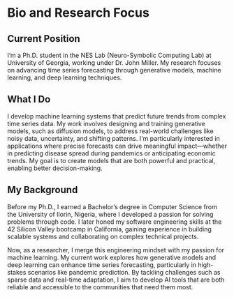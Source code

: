 # Bio and Research Focus

## Current Position

I’m a Ph.D. student in the NES Lab (Neuro-Symbolic Computing Lab) at University of Georgia, working under Dr. John Miller. My research focuses on advancing time series forecasting through generative models, machine learning, and deep learning techniques.

## What I Do

I develop machine learning systems that predict future trends from complex time series data. My work involves designing and training generative models, such as diffusion models, to address real-world challenges like noisy data, uncertainty, and shifting patterns. I'm particularly interested in applications where precise forecasts can drive meaningful impact—whether in predicting disease spread during pandemics or anticipating economic trends. My goal is to create models that are both powerful and practical, enabling better decision-making.

## My Background

Before my Ph.D., I earned a Bachelor’s degree in Computer Science from the University of Ilorin, Nigeria, where I developed a passion for solving problems through code. I later honed my software engineering skills at the 42 Silicon Valley bootcamp in California, gaining experience in building scalable systems and collaborating on complex technical projects.

Now, as a researcher, I merge this engineering mindset with my passion for machine learning. My current work explores how generative models and deep learning can enhance time series forecasting, particularly in high-stakes scenarios like pandemic prediction. By tackling challenges such as sparse data and real-time adaptation, I aim to develop AI tools that are both reliable and accessible to the communities that need them most.
